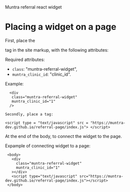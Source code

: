 Muntra referral react widget

# Placing a widget on a page

First, place the <div> tag in the site markup, with the following attributes:
  
  Required attributes:
  
  - `class`: "muntra-referral-widget",
  - `muntra_clinic_id`: "clinic_id".
  
  Example: 
  
  ````
    <div
     class="muntra-referral-widget"
     muntra_clinic_id="1"
    />
  ````
  
    Secondly, place a tag:
  ````
  <script type = "text/javascript" src = "https://muntra-dev.github.io/referral-page/index.js"> </script>
  ````
  At the end of the body, to connect the widget to the page.
  
Expample of connecting widget to a page:

````
 <body>
   <div
     class="muntra-referral-widget"
     muntra_clinic_id="1"
   ></div>
   <script type="text/javascript" src="https://muntra-dev.github.io/referral-page/index.js"></script>
 </body>
````

